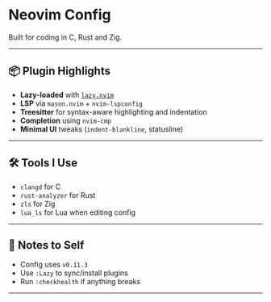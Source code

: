 # Neovim Config

Built for coding in C, Rust and Zig.

---

## 📦 Plugin Highlights

- **Lazy-loaded** with [`lazy.nvim`](https://github.com/folke/lazy.nvim)
- **LSP** via `mason.nvim` + `nvim-lspconfig`
- **Treesitter** for syntax-aware highlighting and indentation
- **Completion** using `nvim-cmp`
- **Minimal UI** tweaks (`indent-blankline`, statusline)

---

## 🛠 Tools I Use

- `clangd` for C
- `rust-analyzer` for Rust
- `zls` for Zig
- `lua_ls` for Lua when editing config

---

## 🧪 Notes to Self

- Config uses `v0.11.3`
- Use `:Lazy` to sync/install plugins
- Run `:checkhealth` if anything breaks

---
